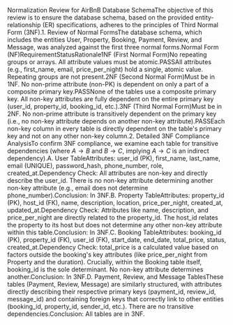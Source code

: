 Normalization Review for AirBnB Database SchemaThe objective of this review is to ensure the database schema, based on the provided entity-relationship (ER) specifications, adheres to the principles of Third Normal Form (3NF).1. Review of Normal FormsThe database schema, which includes the entities User, Property, Booking, Payment, Review, and Message, was analyzed against the first three normal forms.Normal Form (NF)RequirementStatusRationale1NF (First Normal Form)No repeating groups or arrays. All attribute values must be atomic.PASSAll attributes (e.g., first_name, email, price_per_night) hold a single, atomic value. Repeating groups are not present.2NF (Second Normal Form)Must be in 1NF. No non-prime attribute (non-PK) is dependent on only a part of a composite primary key.PASSNone of the tables use a composite primary key. All non-key attributes are fully dependent on the entire primary key (user_id, property_id, booking_id, etc.).3NF (Third Normal Form)Must be in 2NF. No non-prime attribute is transitively dependent on the primary key (i.e., no non-key attribute depends on another non-key attribute).PASSEach non-key column in every table is directly dependent on the table's primary key and not on any other non-key column.2. Detailed 3NF Compliance AnalysisTo confirm 3NF compliance, we examine each table for transitive dependencies (where $A \rightarrow B$ and $B \rightarrow C$, implying $A \rightarrow C$ is an indirect dependency).A. User TableAttributes: user_id (PK), first_name, last_name, email (UNIQUE), password_hash, phone_number, role, created_at.Dependency Check: All attributes are non-key and directly describe the user_id. There is no non-key attribute determining another non-key attribute (e.g., email does not determine phone_number).Conclusion: In 3NF.B. Property TableAttributes: property_id (PK), host_id (FK), name, description, location, price_per_night, created_at, updated_at.Dependency Check: Attributes like name, description, and price_per_night are directly related to the property_id. The host_id relates the property to its host but does not determine any other non-key attribute within this table.Conclusion: In 3NF.C. Booking TableAttributes: booking_id (PK), property_id (FK), user_id (FK), start_date, end_date, total_price, status, created_at.Dependency Check: total_price is a calculated value based on factors outside the booking's key attributes (like price_per_night from Property and the duration). Crucially, within the Booking table itself, booking_id is the sole determinant. No non-key attribute determines another.Conclusion: In 3NF.D. Payment, Review, and Message TablesThese tables (Payment, Review, Message) are similarly structured, with attributes directly describing their respective primary keys (payment_id, review_id, message_id) and containing foreign keys that correctly link to other entities (booking_id, property_id, sender_id, etc.). There are no transitive dependencies.Conclusion: All tables are in 3NF.

